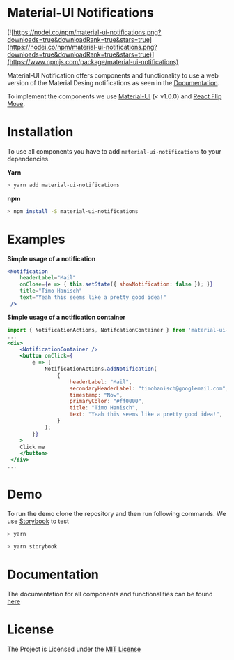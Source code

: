 # Material-UI Notifications

[![https://nodei.co/npm/material-ui-notifications.png?downloads=true&downloadRank=true&stars=true](https://nodei.co/npm/material-ui-notifications.png?downloads=true&downloadRank=true&stars=true)](https://www.npmjs.com/package/material-ui-notifications)

Material-UI Notification offers components and functionality to use a web version of the Material Desing notifications as seen
in the [Documentation](https://material.io/guidelines/patterns/notifications.html#notifications-anatomy-of-a-notification).

To implement the components we use [Material-UI](https://github.com/mui-org/material-ui) (< v1.0.0) and [React Flip Move](https://github.com/joshwcomeau/react-flip-move).

# Installation

To use all components you have to add `material-ui-notifications` to your dependencies.

**Yarn**
```bash
> yarn add material-ui-notifications
```

**npm**
```bash
> npm install -S material-ui-notifications
```
# Examples

**Simple usage of a notification**

```jsx
<Notification
    headerLabel="Mail"
    onClose={e => { this.setState({ showNotification: false }); }}
    title="Timo Hanisch"
    text="Yeah this seems like a pretty good idea!"
 />
```

**Simple usage of a notification container**

```jsx
import { NotificationActions, NotifcationContainer } from 'material-ui-notifications';
...
<div>
    <NotificationContainer />
    <button onClick={
        e => { 
            NotificationActions.addNotification(
                {
                    headerLabel: "Mail",
                    secondaryHeaderLabel: "timohanisch@googlemail.com",
                    timestamp: "Now",
                    primaryColor: "#ff0000",
                    title: "Timo Hanisch",
                    text: "Yeah this seems like a pretty good idea!",
                }
            ); 
        }}
    >
    Click me
    </button>
 </div>
...
```

# Demo

To run the demo clone the repository and then run following commands. We use [Storybook](https://github.com/storybooks/storybook) to test 

```bash
> yarn

> yarn storybook
```

# Documentation

The documentation for all components and functionalities can be found [here](/documentation/api.md)

# License
The Project is Licensed under the [MIT License](/LICENSE)
